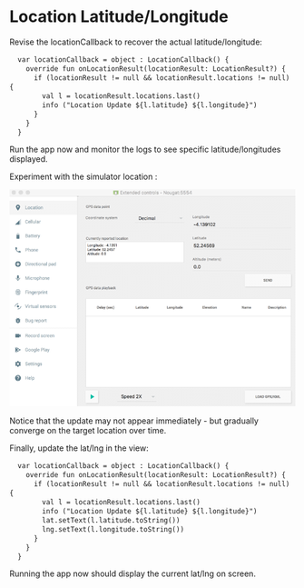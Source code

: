 # Location Latitude/Longitude

Revise the locationCallback to recover the actual latitude/longitude:

~~~
  var locationCallback = object : LocationCallback() {
    override fun onLocationResult(locationResult: LocationResult?) {
      if (locationResult != null && locationResult.locations != null) {
        val l = locationResult.locations.last()
        info ("Location Update ${l.latitude} ${l.longitude}")
      }
    }
  }
~~~

Run the app now and monitor the logs to see specific latitude/longitudes displayed.

Experiment with the simulator location :

![](img/04.png)

Notice that the update may not appear immediately - but gradually converge on the target location over time.

Finally, update the lat/lng in the view:

~~~
  var locationCallback = object : LocationCallback() {
    override fun onLocationResult(locationResult: LocationResult?) {
      if (locationResult != null && locationResult.locations != null) {
        val l = locationResult.locations.last()
        info ("Location Update ${l.latitude} ${l.longitude}")
        lat.setText(l.latitude.toString())
        lng.setText(l.longitude.toString())
      }
    }
  }
~~~

Running the app now should display the current lat/lng on screen.
